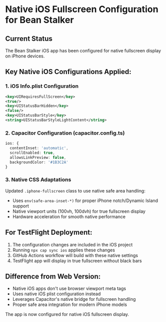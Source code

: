 # Native iOS Fullscreen Configuration for Bean Stalker

## Current Status
The Bean Stalker iOS app has been configured for native fullscreen display on iPhone devices.

## Key Native iOS Configurations Applied:

### 1. iOS Info.plist Configuration
```xml
<key>UIRequiresFullScreen</key>
<true/>
<key>UIStatusBarHidden</key>
<false/>
<key>UIStatusBarStyle</key>
<string>UIStatusBarStyleLightContent</string>
```

### 2. Capacitor Configuration (capacitor.config.ts)
```typescript
ios: {
  contentInset: 'automatic',
  scrollEnabled: true,
  allowsLinkPreview: false,
  backgroundColor: '#1B3C2A'
}
```

### 3. Native CSS Adaptations
Updated `.iphone-fullscreen` class to use native safe area handling:
- Uses `env(safe-area-inset-*)` for proper iPhone notch/Dynamic Island support
- Native viewport units (100vh, 100dvh) for true fullscreen display
- Hardware acceleration for smooth native performance

## For TestFlight Deployment:
1. The configuration changes are included in the iOS project
2. Running `npx cap sync ios` applies these changes
3. GitHub Actions workflow will build with these native settings
4. TestFlight app will display in true fullscreen without black bars

## Difference from Web Version:
- Native iOS apps don't use browser viewport meta tags
- Uses native iOS plist configuration instead
- Leverages Capacitor's native bridge for fullscreen handling
- Proper safe area integration for modern iPhone models

The app is now configured for native iOS fullscreen display.